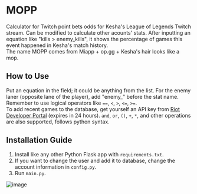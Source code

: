 # MOPP

Calculator for Twitch point bets odds for Kesha's League of Legends Twitch stream. Can be modified to calculate other acounts' stats.
After inputting an equation like "kills > enemy_kills", it shows the percentage of games this event happened in Kesha's match history.  
The name MOPP comes from Miapp + op.gg + Kesha's hair looks like a mop.

## How to Use

Put an equation in the field; it could be anything from the list. For the enemy laner (opposite lane of the player), add "enemy_" before the stat name.  
Remember to use logical operators like `==`, `<`, `>`, `<=`, `>=`.  
To add recent games to the database, get yourself an API key from [Riot Developer Portal](https://developer.riotgames.com/) (expires in 24 hours).
`and`, `or`, `()`, `+`, `*`, and other operations are also supported, follows python syntax.

## Installation Guide

1. Install like any other Python Flask app with `requirements.txt`.
3. If you want to change the user and add it to database, change the account information in `config.py`.
4. Run `main.py`.

![image](https://github.com/user-attachments/assets/16e39e09-b41d-48e2-9a6a-ef88f682d90f)
